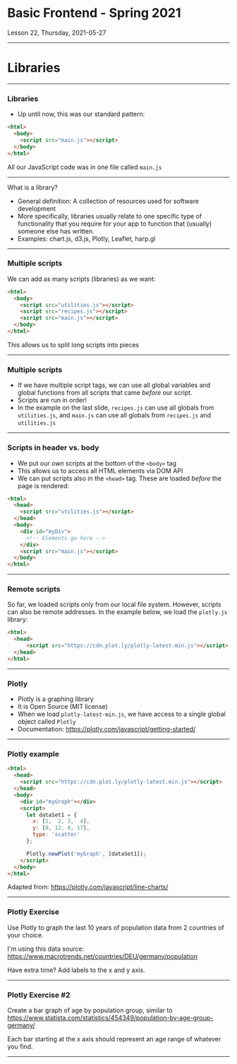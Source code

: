 <!-- .slide: id="lesson22" -->

# Basic Frontend - Spring 2021

Lesson 22, Thursday, 2021-05-27

---

# Libraries

---

### Libraries

* Up until now, this was our standard pattern:

```html
<html>
  <body>
    <script src="main.js"></script>
  </body>
</html>
```

All our JavaScript code was in one file called `main.js`

---

<!-- .slide: id="Libraries" -->

What is a library?

* General definition: A collection of resources used for software development
* More specifically, libraries usually relate to one specific type of functionality that you require for your app to function that (usually) someone else has written.
* Examples: chart.js, d3.js, Plotly, Leaflet, harp.gl

---

### Multiple scripts

We can add as many scripts (libraries) as we want:

```html
<html>
  <body>
    <script src="utilities.js"></script>
    <script src="recipes.js"></script>
    <script src="main.js"></script>
  </body>
</html>
```

This allows us to split long scripts into pieces

---

### Multiple scripts

* If we have multiple script tags, we can use all global variables and global functions from all scripts that came _before_ our script.
* Scripts are run in order!
* In the example on the last slide, `recipes.js` can use all globals from `utilities.js`, and `main.js` can use all globals from `recipes.js` and `utilities.js`

---

### Scripts in header vs. body

* We put our _own_ scripts at the bottom of the `<body>` tag
* This allows us to access all HTML elements via DOM API
* We can put scripts also in the `<head>` tag. These are loaded _before_ the page is rendered:

```html
<html>
  <head>
    <script src="utilities.js"></script>
  </head>
  <body>
    <div id="myDiv">
      <!-- Elements go here -->
    </div>
    <script src="main.js"></script>
  </body>
</html>
```

---

### Remote scripts

So far, we loaded scripts only from our local file system.
However, scripts can also be remote addresses. In the example below, we load the `plotly.js` library:

```html
<html>
  <head>
      <script src="https://cdn.plot.ly/plotly-latest.min.js"></script>
  </head>
</html>
```

---

### Plotly

* Plotly is a graphing library
* It is Open Source (MIT license)
* When we load `plotly-latest-min.js`, we have access to a single global object called `Plotly`
* Documentation: https://plotly.com/javascript/getting-started/


---

### Plotly example

```html
<html>
  <head>
    <script src="https://cdn.plot.ly/plotly-latest.min.js"></script>
  </head>
  <body>
    <div id="myGraph"></div>
    <script>
      let dataSet1 = {
        x: [1,  2, 3,  4],
        y: [0, 12, 8, 17],
        type: 'scatter'
      };

      Plotly.newPlot('myGraph', [dataSet1]);
    </script>
  </body>
</html>
```

Adapted from: https://plotly.com/javascript/line-charts/

---

### Plotly Exercise

Use Plotly to graph the last 10 years of population data from 2 countries of your choice.

I'm using this data source: https://www.macrotrends.net/countries/DEU/germany/population

Have extra time? Add labels to the x and y axis.

---

### Plotly Exercise #2

Create a bar graph of age by population group, similar to https://www.statista.com/statistics/454349/population-by-age-group-germany/

Each bar starting at the x axis should represent an age range of whatever you find.

---
